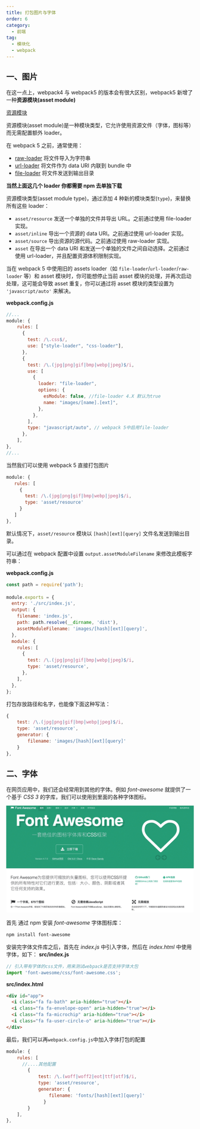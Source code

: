 ```yaml
---
title: 打包图片与字体
order: 6
category:
  - 前端
tag:
  - 模块化
  - webpack
---
```


## 一、图片

在这一点上，webpack4 与 webpack5 的版本会有很大区别，webpack5 新增了一种**资源模块(asset module)**

[资源模块](https://webpack.docschina.org/guides/asset-modules/)

资源模块(asset module)是一种模块类型，它允许使用资源文件（字体，图标等）而无需配置额外 loader。

在 webpack 5 之前，通常使用：

- [raw-loader](https://v4.webpack.js.org/loaders/raw-loader/) 将文件导入为字符串
- [url-loader](https://v4.webpack.js.org/loaders/url-loader/) 将文件作为 data URI 内联到 bundle 中
- [file-loader](https://v4.webpack.js.org/loaders/file-loader/) 将文件发送到输出目录

**当然上面这几个 loader 你都需要 npm 去单独下载**

资源模块类型(asset module type)，通过添加 4 种新的模块类型(`type`)，来替换所有这些 loader：

- `asset/resource` 发送一个单独的文件并导出 URL。之前通过使用 file-loader 实现。
- `asset/inline` 导出一个资源的 data URI。之前通过使用 url-loader 实现。
- `asset/source` 导出资源的源代码。之前通过使用 raw-loader 实现。
- `asset` 在导出一个 data URI 和发送一个单独的文件之间自动选择。之前通过使用 url-loader，并且配置资源体积限制实现。

当在 webpack 5 中使用旧的 assets loader（如 `file-loader`/`url-loader`/`raw-loader` 等）和 asset 模块时，你可能想停止当前 asset 模块的处理，并再次启动处理，这可能会导致 asset 重复，你可以通过将 asset 模块的类型设置为 `'javascript/auto'` 来解决。

**webpack.config.js**

```js
//...
module: {
    rules: [
      {
        test: /\.css$/,
        use: ["style-loader", "css-loader"],
      },
      {
        test: /\.(jpg|png|gif|bmp|webp|jpeg)$/i,
        use: [
          {
            loader: "file-loader",
            options: {
              esModule: false, //file-loader 4.X 默认为true
              name: "images/[name].[ext]",
            },
          },
        ],
        type: "javascript/auto", // webpack 5中启用file-loader
      },
    ],
},
//...
```

当然我们可以使用 webpack 5 直接打包图片

```js
module: {
   rules: [
     {
       test: /\.(jpg|png|gif|bmp|webp|jpeg)$/i,
       type: 'asset/resource'
     }
   ]
},
```

默认情况下，`asset/resource` 模块以 `[hash][ext][query]` 文件名发送到输出目录。

可以通过在 webpack 配置中设置 `output.assetModuleFilename` 来修改此模板字符串：

**webpack.config.js**

```js
const path = require('path');

module.exports = {
  entry: './src/index.js',
  output: {
    filename: 'index.js',
    path: path.resolve(__dirname, 'dist'),
    assetModuleFilename: 'images/[hash][ext][query]',
  },
  module: {
    rules: [
      {
        test: /\.(jpg|png|gif|bmp|webp|jpeg)$/i,
        type: 'asset/resource',
      },
    ],
  },
};
```

打包存放路径和名字，也能像下面这种写法：

```js
{
    test: /\.(jpg|png|gif|bmp|webp|jpeg)$/i,
    type: 'asset/resource',
    generator: {
        filename: 'images/[hash][ext][query]'
    }
},
```

## 二、字体

在网页应用中，我们还会经常用到其他的字体。例如 _font-awesome_ 就提供了一个基于 _CSS 3_ 的字库，我们可以使用到里面的各种字体图标。

![](./images/16498331600075.jpg)

首先 通过 npm 安装 _font-awesome_ 字体图标库：

```sh
npm install font-awesome
```

安装完字体文件库之后，首先在 _index.js_ 中引入字体，然后在 _index.html_ 中使用字体，如下： **src/index.js**

```js
// 引入带有字体的css文件，用来测试webpack是否支持字体大包
import 'font-awesome/css/font-awesome.css';
```

**src/index.html**

```html
<div id="app">
  <i class="fa fa-bath" aria-hidden="true"></i>
  <i class="fa fa-envelope-open" aria-hidden="true"></i>
  <i class="fa fa-microchip" aria-hidden="true"></i>
  <i class="fa fa-user-circle-o" aria-hidden="true"></i>
</div>
```

最后，我们可以再`webpack.config.js`中加入字体打包的配置

```js
module: {
    rules: [
      //....其他配置
        {
            test: /\.(woff|woff2|eot|ttf|otf)$/i,
            type: 'asset/resource',
            generator: {
                filename: 'fonts/[hash][ext][query]'
              }
        }
    ],
},
```
